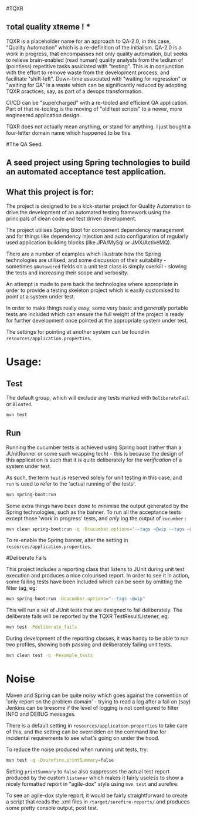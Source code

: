 #TQXR
## `T`otal `Q`uality `X`t`R`eme ! *

TQXR is a placeholder name for an approach to QA-2.0, in this case, "Quality Automation" which is a re-definition
of the initialism. QA-2.0 is a work in progress, that encompasses not only quality automation, but seeks to
relieve brain-enabled (read human) quality analysts from the tedium of (pointless) repetitive tasks assiciated
with "testing". This is in conjunction with the effort to remove waste from the development process, and facilitate
"shift-left". Down-time associated with "waiting for regression" or "waiting for QA" is a waste which can be
significantly reduced by adopting TQXR practices, say, as part of a devops transformation.

CI/CD can be "supercharged" with a re-tooled and efficient QA application. Part of that re-tooling is the moving
of "old test scripts" to a newer, more engineered application design.

TQXR does not actually mean anything, or stand for anything. I just bought a four-letter domain name which
happened to be this.

#The QA Seed.

## A seed project using Spring technologies to build an automated acceptance test application.

## What this project is for:
The project is designed to be a kick-starter project for Quality Automation to drive the
development of an automated testing framework using the principals of clean code and test driven development.

The project utilises Spring Boot for component dependency management and for things like dependency injection and 
auto configuration of regularly used application building blocks (like JPA/MySql or JMX/ActiveMQ).

There are a number of examples which illustrate how the Spring technologies are utilised, and some discussion
of their suitability - sometimes `@Autowired` fields on a unit test class is simply overkill - slowing the tests
and increasing their scope and verbosity.

An attempt is made to pare back the technologies where appropriate in order to provide a testing skeleton project
which is easily customised to point at a system under test.

In order to make things really easy, some very basic and *generally* portable tests are included which can ensure
the full weight of the project is ready for further development once pointed at the appropriate system under test.

The settings for pointing at another system can be found in `resources/application.properties`.

# Usage:

## Test

The default group, which will exclude any tests marked with `DeliberateFail` or `Bloated`.

```bash
mvn test
```

## Run

Running the cucumber tests is achieved using Spring boot (rather than a JUnitRunner or some such wrapping tech) - this
is because the design of this application is such that it is quite deliberately for the *verification* of a system
under test.

As such, the term `test` is reserved solely for unit testing in this case, and `run` is used to refer to the 'actual
running of the tests'.

```bash
mvn spring-boot:run
```

Some extra things have been done to minimise the output generated by the Spring technologies, such as the banner. To run
all the acceptance tests except those 'work in progress' tests, and *only* log the output of `cucumber` :

```bash
mvn clean spring-boot:run -q -Dcucumber.options="--tags ~@wip --tags ~@deliberate_fail"
```

To re-enable the Spring banner, alter the setting in `resources/application.properties`.

#Deliberate Fails

This project includes a reporting class that listens to JUnit during unit test execution and produces a nice colourised
report. In order to see it in action, some failing tests have been included which can be seen by omitting the filter
tag, eg:

```bash
mvn spring-boot:run -Dcucumber.options="--tags ~@wip"
```

This will run a set of JUnit tests that are designed to fail deliberately.
The deliberate fails will be reported by the TQXR TestResultListener, eg:

```bash
mvn test -Pdeliberate_fails
```

During development of the reporting classes, it was handy to be able to run two profiles, showing
both passing and deliberately failing unit tests.

```bash
mvn clean test -q -Pexample_tests
```


# Noise

Maven and Spring can be quite noisy which goes against the convention of 'only report on the problem domain' - trying to
read a log after a fail on (say) Jenkins can be tiresome if the level of logging is not configured to filter INFO and
DEBUG messages.

There is a default setting in `resources/application.properties` to take care of this, and the setting can be overridden
on the command line for incidental requirements to see what's going on under the hood.

To reduce the noise produced when running unit tests, try:
```bash
mvn test -q -Dsurefire.printSummary=false
```

Setting `printSummary` to `false` also suppresses the actual test report produced by the custom `listener` which makes it
fairly useless to show a nicely formatted report in "agile-dox" style using `mvn test` and surefire.

To see an agile-dox style report, it would be fairly straightforward to create a script that reads the .xml files in
`/target/surefire-reports/` and produces some pretty console output, post test.

